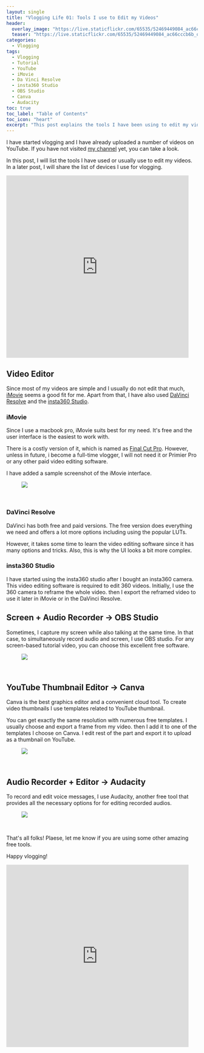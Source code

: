 ```yaml
---
layout: single
title: "Vlogging Life 01: Tools I use to Edit my Videos"
header:
  overlay_image: "https://live.staticflickr.com/65535/52469449084_ac66cccb6b_o.png"
  teaser: "https://live.staticflickr.com/65535/52469449084_ac66cccb6b_o.png"
categories:
  - Vlogging
tags:
  - Vlogging
  - Tutorial
  - YouTube
  - iMovie
  - Da Vinci Resolve
  - insta360 Studio
  - OBS Studio
  - Canva
  - Audacity
toc: true
toc_label: "Table of Contents"
toc_icon: "heart"
excerpt: "This post explains the tools I have been using to edit my videos."
---
```




I have started vlogging and I have already uploaded a number of videos on YouTube. If you have not visited [my channel](https://www.youtube.com/c/ShantoRoy) yet, you can take a look.

In this post, I will list the tools I have used or usually use to edit my videos. In a later post, I will share the list of devices I use for vlogging.

<iframe src="https://giphy.com/embed/gRjb1vr0GKuzeCFKbL" width="480" height="480" frameBorder="0" class="giphy-embed" allowFullScreen></iframe><p><a href="https://giphy.com/gifs/Freedomists-get-to-work-freedomists-daniel-myers-gRjb1vr0GKuzeCFKbL"></a></p>

## Video Editor
Since most of my videos are simple and I usually do not edit that much, [iMovie](https://www.apple.com/imovie/) seems a good fit for me. Apart from that, I have also used [DaVinci Resolve](https://www.blackmagicdesign.com/products/davinciresolve) and the [insta360 Studio](https://www.insta360.com/support/supportcourse?post_id=20328).

### iMovie
Since I use a macbook pro, iMovie suits best for my need. It's free and the user interface is the easiest to work with. 

There is a costly version of it, which is named as [Final Cut Pro](https://www.apple.com/final-cut-pro/). However, unless in future, i become a full-time vlogger, I will not need it or Primier Pro or any other paid video editing software.

I have added a sample screenshot of the iMovie interface.
<figure>
  <a href="https://live.staticflickr.com/65535/52026630349_46a006d8b9_o.png"><img src="https://live.staticflickr.com/65535/52026630349_46a006d8b9_o.png"></a>
</figure>
<br/>

### DaVinci Resolve
DaVinci has both free and paid versions. The free version does everything we need and offers a lot more options including using the popular LUTs.

However, it takes some time to learn the video editing software since it has many options and tricks. Also, this is why the UI looks a bit more complex.


### insta360 Studio
I have started using the insta360 studio after I bought an insta360 camera. This video editing software is required to edit 360 videos. Initially, I use the 360 camera to reframe the whole video. then I export the reframed video to use it later in iMovie or in the DaVinci Resolve.



## Screen + Audio Recorder -> OBS Studio
Sometimes, I capture my screen while also talking at the same time. In that case, to simultaneously record audio and screen, I use OBS studio. For any screen-based tutorial video, you can choose this excellent free software.

<figure>
  <a href="https://live.staticflickr.com/65535/52026629729_33dc51468c_o.png"><img src="https://live.staticflickr.com/65535/52026629729_33dc51468c_o.png"></a>
</figure>
<br/>


## YouTube Thumbnail Editor -> Canva
Canva is the best graphics editor and a convenient cloud tool. To create video thumbnails I use templates related to YouTube thumbnail.

You can get exactly the same resolution with numerous free templates. I usually choose and export a frame from my video. then I add it to one of the templates I choose on Canva. I edit rest of the part and export it to upload as a thumbnail on YouTube.

<figure>
  <a href="https://live.staticflickr.com/65535/52025343562_405a914a02_o.png"><img src="https://live.staticflickr.com/65535/52025343562_405a914a02_o.png"></a>
</figure>
<br/>


## Audio Recorder + Editor -> Audacity
To record and edit voice messages, I use Audacity, another free tool that provides all the necessary options for for editing recorded audios.
<figure>
  <a href="https://live.staticflickr.com/65535/52026628599_92819471f9_o.png"><img src="https://live.staticflickr.com/65535/52026628599_92819471f9_o.png"></a>
</figure>
<br/>


That's all folks! Plaese, let me know if you are using some other amazing free tools.



Happy vlogging!


<iframe src="https://giphy.com/embed/FvYiO8OO1MWNHbBp2I" width="480" height="480" frameBorder="0" class="giphy-embed" allowFullScreen></iframe><p><a href="https://giphy.com/gifs/60secdocs-tattoo-tattoos-inked-FvYiO8OO1MWNHbBp2I"></a></p>
<!--stackedit_data:
eyJoaXN0b3J5IjpbLTYxMzc2NzkxN119
-->